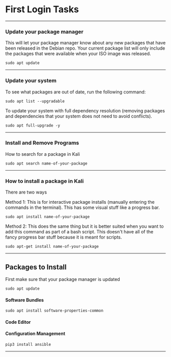 # First Login Tasks
_______________________________________________________________________________
### Update your package manager

This will let your package manager know about any new packages that have 
been released in the Debian repo. Your current package list will only include
the packages that were available when your ISO image was released.
```
sudo apt update
```

_______________________________________________________________________________
### Update your system

To see what packages are out of date, run the following command:
```
sudo apt list --upgradable
```

To update your system with full dependency resolution (removing packages
and dependencies that your system does not need to avoid conflicts).
```
sudo apt full-upgrade -y
```
_______________________________________________________________________________
### Install and Remove Programs

How to search for a package in Kali

```
sudo apt search name-of-your-package
```

_______________________________________________________________________________

### How to install a package in Kali

There are two ways

Method 1: This is for interactive package installs (manually entering the
commands in the terminal).
This has some visual stuff like a progress bar. 
```
sudo apt install name-of-your-package
```

Method 2: This does the same thing but it is better suited when you want
to add this command as part of a bash script.
This doesn't have all of the fancy progress bar stuff because it is meant for
scripts.
```
sudo apt-get install name-of-your-package
```
_______________________________________________________________________________

## Packages to Install

First make sure that your package manager is updated
```
sudo apt update
```

#### Software Bundles
```
sudo apt install software-properties-common
```

#### Code Editor

#### Configuration Management
```
pip3 install ansible
```

_______________________________________________________________________________
